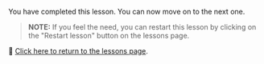 You have completed this lesson.
You can now move on to the next one.

> **NOTE:** If you feel the need, you can restart this lesson by clicking on the "Restart lesson" button on the lessons page.

🔗 [Click here to return to the lessons page](http://localhost/Discover).
